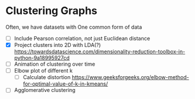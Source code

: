 # Clustering Graphs

Often, we have datasets with 
One common form of data 

- [ ] Include Pearson correlation, not just Euclidean distance
- [x] Project clusters into 2D with LDA(?)
    https://towardsdatascience.com/dimensionality-reduction-toolbox-in-python-9a18995927cd
- [ ] Animation of clustering over time
- [ ] Elbow plot of different k
    - [ ] Calculate distortion https://www.geeksforgeeks.org/elbow-method-for-optimal-value-of-k-in-kmeans/
- [ ] Agglomerative clustering